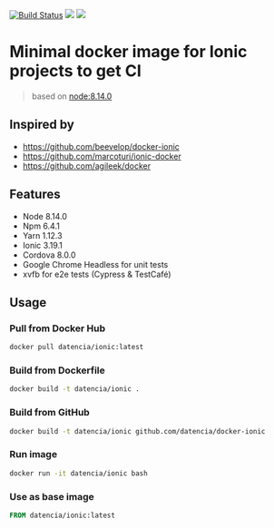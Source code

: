 [![Build Status](https://travis-ci.org/datencia/docker-ionic.svg?branch=master)](https://travis-ci.org/datencia/docker-ionic) [![](https://images.microbadger.com/badges/image/datencia/ionic.svg)](https://microbadger.com/images/datencia/ionic) [![](https://images.microbadger.com/badges/version/datencia/ionic.svg)](https://microbadger.com/images/datencia/ionic)

# Minimal docker image for Ionic projects to get CI

> based on [node:8.14.0](https://hub.docker.com/_/node/)

## Inspired by

- https://github.com/beevelop/docker-ionic
- https://github.com/marcoturi/ionic-docker
- https://github.com/agileek/docker

## Features

- Node 8.14.0
- Npm 6.4.1
- Yarn 1.12.3
- Ionic 3.19.1
- Cordova 8.0.0
- Google Chrome Headless for unit tests
- xvfb for e2e tests (Cypress & TestCafé)

## Usage

### Pull from Docker Hub

```bash
docker pull datencia/ionic:latest
```

### Build from Dockerfile

```bash
docker build -t datencia/ionic .
```

### Build from GitHub

```bash
docker build -t datencia/ionic github.com/datencia/docker-ionic
```

### Run image

```bash
docker run -it datencia/ionic bash
```

### Use as base image

```Dockerfile
FROM datencia/ionic:latest
```
